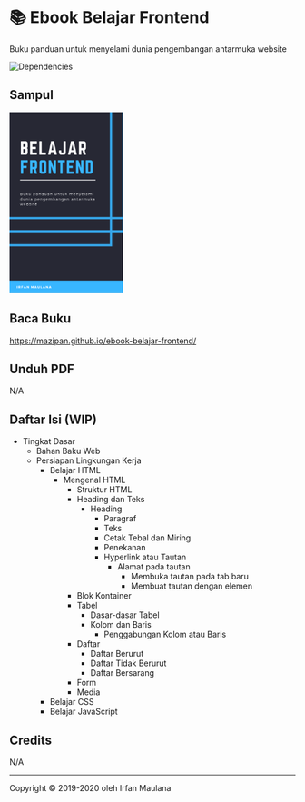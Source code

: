 # 📚 Ebook Belajar Frontend

Buku panduan untuk menyelami dunia pengembangan antarmuka website

![Dependencies](https://img.shields.io/david/mazipan/ebook-belajar-frontend.svg)

## Sampul

<img src="static/img/cover-small.png" title="Ebook Belajar Frontend" width="200" height="auto"/>

## Baca Buku

https://mazipan.github.io/ebook-belajar-frontend/

## Unduh PDF

N/A

## Daftar Isi (WIP)

- Tingkat Dasar
  - Bahan Baku Web
  - Persiapan Lingkungan Kerja
	- Belajar HTML
	  - Mengenal HTML
		- Struktur HTML
		- Heading dan Teks
		  - Heading
			- Paragraf
			- Teks
			- Cetak Tebal dan Miring
			- Penekanan
			- Hyperlink atau Tautan
			  - Alamat pada tautan
				- Membuka tautan pada tab baru
				- Membuat tautan dengan elemen
		- Blok Kontainer
		- Tabel
		  - Dasar-dasar Tabel
		  - Kolom dan Baris
			- Penggabungan Kolom atau Baris
		- Daftar
			- Daftar Berurut
			- Daftar Tidak Berurut
			- Daftar Bersarang
		- Form
		- Media
	- Belajar CSS
	- Belajar JavaScript

## Credits

N/A

---

Copyright © 2019-2020 oleh Irfan Maulana
